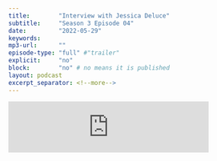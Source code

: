 ```yaml
---
title:        "Interview with Jessica Deluce"
subtitle:     "Season 3 Episode 04"
date:         "2022-05-29"
keywords:
mp3-url:      ""
episode-type: "full" #"trailer"
explicit:     "no"
block:        "no" # no means it is published
layout: podcast
excerpt_separator: <!--more-->
---
```


<iframe src="https://anchor.fm/somestutterluh/embed/episodes/Interview-with-Jessica-Deluce-e1j6vns" height="102px" width="400px" frameborder="0" scrolling="no"></iframe>
